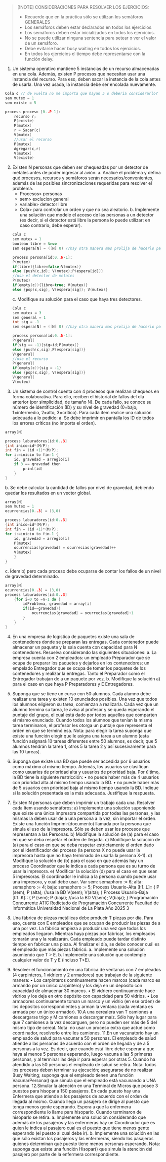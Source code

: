 > [!NOTE] CONSIDERACIONES PARA RESOLVER LOS EJERCICIOS:
> -  Recuerde que en la práctica sólo se utilizan los semáforos GENERALES
> - Los semáforos deben estar declarados en todos los ejercicios.
> - Los semáforos deben estar inicializados en todos los ejercicios.
> - No se puede utilizar ninguna sentencia para setear o ver el valor de un semáforo.
> - Debe evitarse hacer busy waiting en todos los ejercicios.
> - En todos los ejercicios el tiempo debe representarse con la función delay.

1. Un sistema operativo mantiene 5 instancias de un recurso almacenadas en una cola.
Además, existen P procesos que necesitan usar una instancia del recurso. Para eso, deben
sacar la instancia de la cola antes de usarla. Una vez usada, la instancia debe ser encolada
nuevamente.
``` C
Cola c // de vuelta no me importa que hayan 5 o deberia considerarlo?
sem mutex = 1
sem existe = 5

process proceso [0..P-1]:
	recurso r;
	P(existe)
	P(mutex)
	r = Sacar(c)
	V(mutex)
	//usar el recurso 
	P(mutex)
	Agregar(c,r)
	V(mutex)
	V(existe)
```
2. Existen N personas que deben ser chequeadas por un detector de metales antes de poder ingresar al avión.
	a. Analice el problema y defina qué procesos, recursos y semáforos serán
	necesarios/convenientes, además de las posibles sincronizaciones requeridas para
	resolver el problema.
	- Procesos> personas
	- sem> exclucion general
	- variable> detector libre 
	- Cola> para controlar un orden y que no sea aleatorio.
	b. Implemente una solución que modele el acceso de las personas a un detector (es decir, si el detector está libre la persona lo puede utilizar; en caso contrario, debe esperar).
	``` C
	Cola c 
	sem mutex = 1
	boolean libre = true
	sem espera[N] = ([N] 0) //hay otra manera mas prolija de hacerlo pasandole el baton?

	process persona[id:0..N-1]:
	P(mutex)
	if(libre){libre=false;V(mutex)}
	else {push(c,id); V(mutex);P(espera[id])}
	//usa el detector de metales
	P(mutex)
	if(empty(c)){libre=true; V(mutex)}
	else {pop(c,sig), V(espera[sig]); V(mutex)}
	```
	c. Modifique su solución para el caso que haya tres detectores.
	``` C
	Cola c 
	sem mutex = 3
	sem general = 1
	int sig = -1
	sem espera[N] = ([N] 0) //hay otra manera mas prolija de hacerlo pasandole el baton?

	process persona[id:0..N-1]:
	P(general)
	if(sig == -1){sig=id;P(mutex)}
	else {push(c,sig),P(espera[sig])}
	V(general)
	//uso el recurso
	P(general)
	if(empty(c)){sig = -1}
	else {pop(c,sig), V(espera[sig])}
	V(general)
	V(mutex)	
	```
3. Un sistema de control cuenta con 4 procesos que realizan chequeos en forma
colaborativa. Para ello, reciben el historial de fallos del día anterior (por simplicidad, de
tamaño N). De cada fallo, se conoce su número de identificación (ID) y su nivel de
gravedad (0=bajo, 1=intermedio, 2=alto, 3=crítico). Para cada item realice una solución
adecuada a lo pedido:
a. Se debe imprimir en pantalla los ID de todos los errores críticos (no importa el
orden).
```C
array[N]

process laburadores[id:0..3]
{int inico=id*(M/P);
int fin = (id +1)*(M/P);
for i:=inicio to fin-1 {
	id, gravedad = arreglo[i] 
	if 3 == gravedad then
		print(id)
	}
}
```
b. Se debe calcular la cantidad de fallos por nivel de gravedad, debiendo quedar los
resultados en un vector global.
```C
array[N]
sem mutex = 1
ocurrencias[0..3] = (3,0)

process laburadores[id:0..3]
{int inico=id*(M/P);
int fin = (id +1)*(M/P);
for i:=inicio to fin-1 {
	id, gravedad = arreglo[i] 
	P(mutex)
	ocurrencias[gravedad] = ocurrecias[gravedad]++
	V(mutex)
	}
}
```
c. Ídem b) pero cada proceso debe ocuparse de contar los fallos de un nivel de gravedad
determinado.
```C
array[N]
ocurrencias[0..3] = (3,0)
process laburadores[id:0..3]
	{for i=0 to =n-1 do {
		idProblema, gravedad = array[i]
		if(id==gravedad){
			ocurrencias[gravedad] = ocurrecias[gravedad]+1
		}
	}
}
```
4. En una empresa de logística de paquetes existe una sala de contenedores donde se
preparan las entregas. Cada contenedor puede almacenar un paquete y la sala cuenta con
capacidad para N contenedores. Resuelva considerando las siguientes situaciones:
	a. La empresa cuenta con 2 empleados: un empleado Preparador que se ocupa de
	preparar los paquetes y dejarlos en los contenedores; un empelado Entregador que
	se ocupa de tomar los paquetes de los contenedores y realizar la entregas. Tanto el
	Preparador como el Entregador trabajan de a un paquete por vez.
	b. Modifique la solución a) para el caso en que haya P Preparadores y E Entregadores.

5. Suponga que se tiene un curso con 50 alumnos. Cada alumno debe realizar una tarea y
existen 10 enunciados posibles. Una vez que todos los alumnos eligieron su tarea,
comienzan a realizarla. Cada vez que un alumno termina su tarea, le avisa al profesor y se
queda esperando el puntaje del grupo, el cual está dado por todos aquellos que comparten
el mismo enunciado. Cuando todos los alumnos que tenían la misma tarea terminaron, el
profesor les otorga un puntaje que representa el orden en que se terminó esa.
Nota: para elegir la tarea suponga que existe una función
elegir que le asigna una tarea a
un alumno (esta función asignará 10 tareas diferentes entre 50 alumnos, es decir, que 5
alumnos tendrán la tarea 1, otros 5 la tarea 2 y así sucesivamente para las 10 tareas).
6. Suponga que existe una BD que puede ser accedida por 6 usuarios como máximo al
mismo tiempo. Además, los usuarios se clasifican como usuarios de prioridad alta y
usuarios de prioridad baja. Por último, la BD tiene la siguiente restricción:
• no puede haber más de 4 usuarios con prioridad alta al mismo tiempo usando la BD.
• no puede haber más de 5 usuarios con prioridad baja al mismo tiempo usando la BD.
Indique si la solución presentada es la más adecuada. Justifique la respuesta.
7. Existen N personas que deben imprimir un trabajo cada una. Resolver cada ítem usando
semáforos:
a) Implemente una solución suponiendo que existe una única impresora compartida por
todas las personas, y las mismas la deben usar de a una persona a la vez, sin importar
el orden. Existe una función Imprimir(documento) llamada por la persona que simula el
uso de la impresora. Sólo se deben usar los procesos que representan a las Personas.
b) Modifique la solución de (a) para el caso en que se deba respetar el orden de llegada.
c) Modifique la solución de (a) para el caso en que se deba respetar estrictamente el
orden dado por el identificador del proceso (la persona X no puede usar la impresora
hasta que no haya terminado de usarla la persona X-1).
d) Modifique la solución de (b) para el caso en que además hay un proceso Coordinador
que le indica a cada persona que es su turno de usar la impresora.
e) Modificar la solución (d) para el caso en que sean 5 impresoras. El coordinador le
indica a la persona cuando puede usar una impresora, y cual debe usar.
Var
sem: semaphoro := 6;
alta: semaphoro := 4;
baja: semaphoro := 5;
Process Usuario-Alta [I:1..L]::
{ P (sem);
P (alta);
//usa la BD
V(sem);
V(alta);
}
Process Usuario-Baja [I:1..K]::
{ P (sem);
P (baja);
//usa la BD
V(sem);
V(baja);
}
Programación Concurrente ATIC
Redictado de Programación Concurrente Facultad de Informática
Universidad Nacional de La Plata Año 2025
3
8. Una fábrica de piezas metálicas debe producir T piezas por día. Para eso, cuenta con E
empleados que se ocupan de producir las piezas de a una por vez. La fábrica empieza a
producir una vez que todos los empleados llegaron. Mientras haya piezas por fabricar, los
empleados tomarán una y la realizarán. Cada empleado puede tardar distinto tiempo en
fabricar una pieza. Al finalizar el día, se debe conocer cuál es el empleado que más piezas
fabricó.
a. Implemente una solución asumiendo que T > E.
b. Implemente una solución que contemple cualquier valor de T y E (incluso T<E).
9. Resolver el funcionamiento en una fábrica de ventanas con 7 empleados (4 carpinteros, 1
vidriero y 2 armadores) que trabajan de la siguiente manera:
• Los carpinteros continuamente hacen marcos (cada marco es armando por un único
carpintero) y los deja en un depósito con capacidad de almacenar 30 marcos.
• El vidriero continuamente hace vidrios y los deja en otro depósito con capacidad para
50 vidrios.
• Los armadores continuamente toman un marco y un vidrio (en ese orden) de los
depósitos correspondientes y arman la ventana (cada ventana es armada por un único
armador).
10.A una cerealera van T camiones a descargarse trigo y M camiones a descargar maíz. Sólo
hay lugar para que 7 camiones a la vez descarguen, pero no pueden ser más de 5 del mismo
tipo de cereal.
Nota: no usar un proceso extra que actué como coordinador, resolverlo
entre los camiones.
11.En un vacunatorio hay
un empleado de salud para vacunar a
50 personas. El empleado
de salud atiende a las personas de acuerdo con el orden de llegada y de a 5 personas a la
vez. Es decir, que cuando está libre debe esperar a que haya al menos 5 personas
esperando, luego vacuna a las 5 primeras personas, y al terminar las deja ir para esperar
por otras 5. Cuando ha atendido a las 50 personas el empleado de salud se retira.
Nota:
todos los procesos deben terminar su ejecución; asegurarse de no realizar Busy Waiting;
suponga que el empleado tienen una función VacunarPersona() que simula que el empleado
está vacunando a UNA persona.
12.Simular la atención en una Terminal de Micros que posee 3 puestos para hisopar a
150
pasajeros. En cada puesto hay
una Enfermera que atiende a los pasajeros de acuerdo
con el orden de llegada al mismo. Cuando llega un pasajero se dirige al puesto que tenga
menos gente esperando. Espera a que la enfermera correspondiente lo llame para
hisoparlo. Cuando terminaron de hisoparlo se retira.
a. Implemente una solución considerando que además de los pasajeros y las enfermeras
hay un
Coordinador que es quien le indica al pasajero cual es el puesto que tiene
menos gente esperando (el puesto al cual debe ir).
b. Implemente una solución en las que sólo existan los pasajeros y las enfermeras,
siendo los pasajeros quienes determinan qué puesto tiene menos personas esperando.
Nota: suponga que existe una función Hisopar() que simula la atención del pasajero por
parte de la enfermera correspondiente.